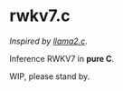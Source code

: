 # rwkv7.c

*Inspired by [llama2.c](https://github.com/karpathy/llama2.c).*

Inference RWKV7 in **pure C**.

WIP, please stand by.
